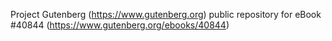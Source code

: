 Project Gutenberg (https://www.gutenberg.org) public repository for eBook #40844 (https://www.gutenberg.org/ebooks/40844)
